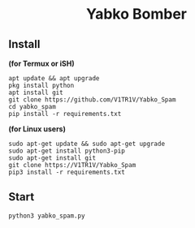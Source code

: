 <h1 align="center">Yabko Bomber


</h1>


## Install 
**(for Termux or iSH)**
```
apt update && apt upgrade
pkg install python
apt install git
git clone https://github.com/V1TR1V/Yabko_Spam
cd yabko_spam
pip install -r requirements.txt
```
**(for Linux users)**
```
sudo apt-get update && sudo apt-get upgrade
sudo apt-get install python3-pip
sudo apt-get install git
git clone https://V1TR1V/Yabko_Spam
pip3 install -r requirements.txt
```

## Start
```
python3 yabko_spam.py
```



